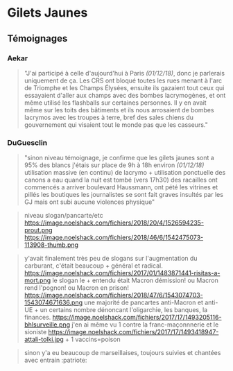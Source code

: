 # Gilets Jaunes
## Témoignages

### Aekar
   > "J'ai participé à celle d'aujourd'hui à Paris *(01/12/18)*, donc je parlerais uniquement de ça. Les CRS ont bloqué toutes les rues menant à l'arc de Triomphe et les Champs Élysées, ensuite ils gazaient tout ceux qui essayaient d'aller aux champs avec des bombes lacrymogènes, et ont même utilisé les flashballs sur certaines personnes. Il y en avait même sur les toits des bâtiments et ils nous arrosaient de bombes lacrymos avec les troupes à terre, bref des sales chiens du gouvernement qui visaient tout le monde pas que les casseurs."
   
### DuGuesclin
> "sinon niveau témoignage, je confirme que les gilets jaunes sont a 95% des blancs
j'étais sur place de 9h à 18h environ *(01/12/18)*
utilisation massive (en continu) de lacrymo + utilisation ponctuelle des canons a eau
quand la nuit est tombé (vers 17h30) des racailles ont commencés a arriver boulevard Haussmann, ont pété les vitrines et pillés les boutiques
les journalistes se sont fait graves insultés par les GJ mais ont subi aucune violences physique"


> niveau slogan/pancarte/etc https://image.noelshack.com/fichiers/2018/20/4/1526594235-prout.png https://image.noelshack.com/fichiers/2018/46/6/1542475073-113908-thumb.png

> y'avait finalement très peu de slogans sur l'augmentation du carburant, c'était beaucoup + général et radical. https://image.noelshack.com/fichiers/2017/01/1483871441-risitas-a-mort.png
le slogan le + entendu était Macron démission! ou Macron rend l'pognon! ou Macron en prison! https://image.noelshack.com/fichiers/2018/47/6/1543074703-1543074671636.png
une majorité de pancartes anti-Macron et anti-UE + un certains nombre dénoncant l'oligarchie, les banques, la finances. https://image.noelshack.com/fichiers/2017/17/1493205116-bhlsurveille.png j'en ai même vu 1 contre la franc-maçonnnerie et le sioniste https://image.noelshack.com/fichiers/2017/17/1493418947-attali-tolki.jpg + 1 vaccins=poison

>sinon y'a eu beaucoup de marseillaises, toujours suivies et chantées avec entrain :patriote:
